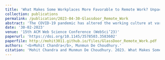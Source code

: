 ```yaml
---
title: 'What Makes Some Workplaces More Favorable to Remote Work? Unpacking Employee Experiences During COVID-19 Via Glassdoor'
collection: publications
permalink: /publication/2023-04-30-Glassdoor_Remote_Work
abstract: 'The COVID-19 pandemic has altered the working culture at various organizations; what began as a public health safety measure, remote work is continuing to reshape work in America and beyond. However, remote work has fared differently for different workers and for different organizations, contributing to better work-life balance for some, while increased burnout for others. What aspects of an organizations culture make it less or more favorable to remote work? We answer this question by creating, analyzing, and subsequently releasing a large dataset of employee reviews shared anonymously on Glassdoor. Adopting a worker-centered approach grounded in organizational culture theory, we extract organizational cultural factors salient in the language of employee reviews of 52 Fortune 500 companies. Through a prediction task, we identify what distinguishes companies perceived to be desirable for remote work versus others, noted in company rankings following the pandemic. Our dataset and findings can serve to be valuable evidence-base and resources for efforts to define a new future of work post-pandemic.'
date: '30-02-2023'
venue: '15th ACM Web Science Conference (WebSci’23)'
paperurl: 'https://doi.org/10.1145/3578503.3583602'
paperfile: http://mohit3011.github.io/files/GlassDoor_Remote_Work.pdf
authors: '<b>Mohit Chandra</b>, Munmun De Choudhury.'
citation: 'Mohit Chandra and Munmun De Choudhury. 2023. What Makes Some Workplaces More Favorable to Remote Work? Unpacking Employee Experiences During COVID-19 Via Glassdoor. In 15th ACM Web Science Conference 2023 (WebSci ’23), April 30-May 1, 2023, Evanston, TX, USA. ACM, New York, NY, USA, 11 pages. https://doi.org/10.1145/3578503.3583602.'
---
```

